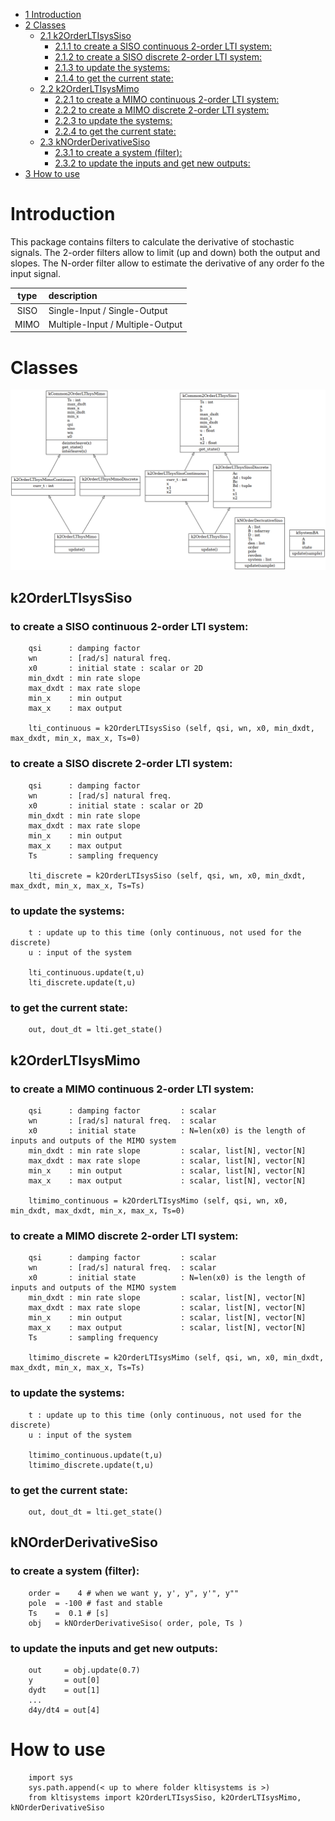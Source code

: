 -   [<span class="toc-section-number">1</span>
    Introduction](#introduction)
-   [<span class="toc-section-number">2</span> Classes](#classes)
    -   [<span class="toc-section-number">2.1</span>
        k2OrderLTIsysSiso](#k2orderltisyssiso)
        -   [<span class="toc-section-number">2.1.1</span> to create a
            SISO continuous 2-order LTI
            system:](#to-create-a-siso-continuous-2-order-lti-system)
        -   [<span class="toc-section-number">2.1.2</span> to create a
            SISO discrete 2-order LTI
            system:](#to-create-a-siso-discrete-2-order-lti-system)
        -   [<span class="toc-section-number">2.1.3</span> to update the
            systems:](#to-update-the-systems)
        -   [<span class="toc-section-number">2.1.4</span> to get the
            current state:](#to-get-the-current-state)
    -   [<span class="toc-section-number">2.2</span>
        k2OrderLTIsysMimo](#k2orderltisysmimo)
        -   [<span class="toc-section-number">2.2.1</span> to create a
            MIMO continuous 2-order LTI
            system:](#to-create-a-mimo-continuous-2-order-lti-system)
        -   [<span class="toc-section-number">2.2.2</span> to create a
            MIMO discrete 2-order LTI
            system:](#to-create-a-mimo-discrete-2-order-lti-system)
        -   [<span class="toc-section-number">2.2.3</span> to update the
            systems:](#to-update-the-systems-1)
        -   [<span class="toc-section-number">2.2.4</span> to get the
            current state:](#to-get-the-current-state-1)
    -   [<span class="toc-section-number">2.3</span>
        kNOrderDerivativeSiso](#knorderderivativesiso)
        -   [<span class="toc-section-number">2.3.1</span> to create a
            system (filter):](#to-create-a-system-filter)
        -   [<span class="toc-section-number">2.3.2</span> to update the
            inputs and get new
            outputs:](#to-update-the-inputs-and-get-new-outputs)
-   [<span class="toc-section-number">3</span> How to use](#how-to-use)

# Introduction

This package contains filters to calculate the derivative of stochastic
signals. The 2-order filters allow to limit (up and down) both the
output and slopes. The N-order filter allow to estimate the derivative
of any order fo the input signal.

| type | description                      |
|:----:|:---------------------------------|
| SISO | Single-Input / Single-Output     |
| MIMO | Multiple-Input / Multiple-Output |

# Classes

![classes.png](classes.png?raw=true "UML generated by pyreverse")

## k2OrderLTIsysSiso

### to create a SISO continuous 2-order LTI system:

        qsi      : damping factor        
        wn       : [rad/s] natural freq.
        x0       : initial state : scalar or 2D
        min_dxdt : min rate slope
        max_dxdt : max rate slope
        min_x    : min output   
        max_x    : max output  

        lti_continuous = k2OrderLTIsysSiso (self, qsi, wn, x0, min_dxdt, max_dxdt, min_x, max_x, Ts=0)

### to create a SISO discrete 2-order LTI system:

        qsi      : damping factor        
        wn       : [rad/s] natural freq.
        x0       : initial state : scalar or 2D
        min_dxdt : min rate slope
        max_dxdt : max rate slope
        min_x    : min output   
        max_x    : max output  
        Ts       : sampling frequency

        lti_discrete = k2OrderLTIsysSiso (self, qsi, wn, x0, min_dxdt, max_dxdt, min_x, max_x, Ts=Ts)

### to update the systems:

        t : update up to this time (only continuous, not used for the discrete)
        u : input of the system

        lti_continuous.update(t,u)
        lti_discrete.update(t,u)

### to get the current state:

        out, dout_dt = lti.get_state()

## k2OrderLTIsysMimo

### to create a MIMO continuous 2-order LTI system:

        qsi      : damping factor         : scalar
        wn       : [rad/s] natural freq.  : scalar
        x0       : initial state          : N=len(x0) is the length of inputs and outputs of the MIMO system
        min_dxdt : min rate slope         : scalar, list[N], vector[N]
        max_dxdt : max rate slope         : scalar, list[N], vector[N]
        min_x    : min output             : scalar, list[N], vector[N]
        max_x    : max output             : scalar, list[N], vector[N]

        ltimimo_continuous = k2OrderLTIsysMimo (self, qsi, wn, x0, min_dxdt, max_dxdt, min_x, max_x, Ts=0)

### to create a MIMO discrete 2-order LTI system:

        qsi      : damping factor         : scalar
        wn       : [rad/s] natural freq.  : scalar
        x0       : initial state          : N=len(x0) is the length of inputs and outputs of the MIMO system
        min_dxdt : min rate slope         : scalar, list[N], vector[N]
        max_dxdt : max rate slope         : scalar, list[N], vector[N]
        min_x    : min output             : scalar, list[N], vector[N]
        max_x    : max output             : scalar, list[N], vector[N]
        Ts       : sampling frequency

        ltimimo_discrete = k2OrderLTIsysMimo (self, qsi, wn, x0, min_dxdt, max_dxdt, min_x, max_x, Ts=Ts)

### to update the systems:

        t : update up to this time (only continuous, not used for the discrete)
        u : input of the system

        ltimimo_continuous.update(t,u)
        ltimimo_discrete.update(t,u)

### to get the current state:

        out, dout_dt = lti.get_state()

## kNOrderDerivativeSiso

### to create a system (filter):

        order =    4 # when we want y, y', y", y'", y""
        pole  = -100 # fast and stable
        Ts    =  0.1 # [s]
        obj   = kNOrderDerivativeSiso( order, pole, Ts )

### to update the inputs and get new outputs:

        out     = obj.update(0.7)
        y       = out[0]
        dydt    = out[1]
        ...
        d4y/dt4 = out[4]

# How to use

        import sys
        sys.path.append(< up to where folder kltisystems is >)
        from kltisystems import k2OrderLTIsysSiso, k2OrderLTIsysMimo, kNOrderDerivativeSiso
